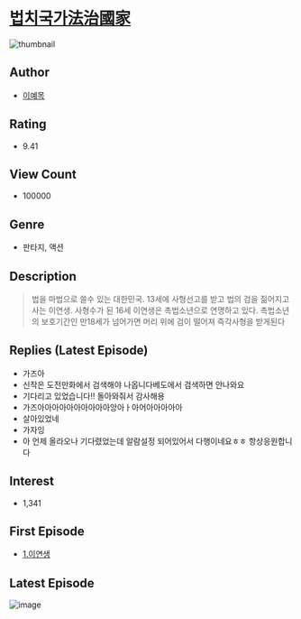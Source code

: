 # [법치국가法治國家](https://comic.naver.com/bestChallenge/list?titleId=792093)
![thumbnail](https://image-comic.pstatic.net/user_contents_data/challenge_comic/2022/05/30/291649/thumbnail_202x16444652bfa_6125_459e_8c15_31f1f58a7abd_00001236.JPEG)

## Author
- [이예목](https://comic.naver.com/artistTitle?id=291649)

## Rating
- 9.41

## View Count
- 100000

## Genre
- 판타지, 액션

## Description
> 법을 마법으로 쓸수 있는 대한민국. 13세에 사형선고를 받고 법의 검을 짊어지고 사는 이연생. 사형수가 된 16세 이연생은 촉법소년으로 연명하고 있다. 촉법소년의 보호기간인 만18세가 넘어가면 머리 위에 검이 떨어져 즉각사형을 받게된다

## Replies (Latest Episode)
- 가즈아
- 신작은 도전만화에서 검색해야 나옵니다베도에서 검색하면 안나와요
- 기다리고 있었습니다!! 돌아와줘서 감사해용
- 가즈아아아아아아아아아아앙아ㅏ아어아아아아아
- 살아있었네
- 가자잉
- 아 언제 올라오나 기다렸었는데 알람설정 되어있어서 다행이네요ㅎㅎ 항상응원합니다

## Interest
- 1,341

## First Episode
- [1.이연생](https://comic.naver.com/bestChallenge/detail?titleId=792093&no=1)

## Latest Episode
![image](https://image-comic.pstatic.net/user_contents_data/challenge_comic/2023/05/26/291649/upload_3618140245527127139.jpeg)
